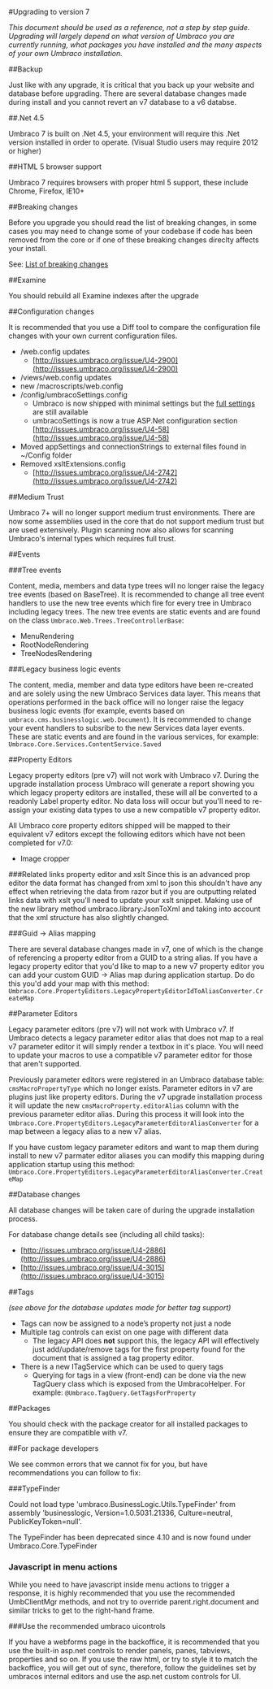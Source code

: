 #Upgrading to version 7

*This document should be used as a reference, not a step by step guide. Upgrading will largely depend on what version of Umbraco you are currently running, what packages you have installed and the many aspects of your own Umbraco installation.*

##Backup

Just like with any upgrade, it is critical that you back up your website and database before upgrading. There are several database changes made during install and you cannot revert an v7 database to a v6 databse.

##.Net 4.5

Umbraco 7 is built on .Net 4.5, your environment will require this .Net version installed in order to operate.
(Visual Studio users may require 2012 or higher)

##HTML 5 browser support

Umbraco 7 requires browsers with proper html 5 support, these include Chrome, Firefox, IE10+

##Breaking changes

Before you upgrade you should read the list of breaking changes, in some cases you may need to change some of your codebase if code has been removed from the core or if one of these breaking changes direclty affects your install.

See: [List of breaking changes](http://our.umbraco.org/contribute/releases/700) 

##Examine

You should rebuild all Examine indexes after the upgrade

##Configuration changes

It is recommended that you use a Diff tool to compare the configuration file changes with your own current configuration files.

* /web.config updates 
	* [http://issues.umbraco.org/issue/U4-2900](http://issues.umbraco.org/issue/U4-2900)
* /views/web.config updates
* new /macroscripts/web.config
* /config/umbracoSettings.config 
	* Umbraco is now shipped with minimal settings but the [full settings](http://our.umbraco.org/documentation/Using-Umbraco/Config-files/umbracoSettings/) are still available
	* umbracoSettings is now a true ASP.Net configuration section [http://issues.umbraco.org/issue/U4-58](http://issues.umbraco.org/issue/U4-58)
* Moved appSettings and connectionStrings to external files found in ~/Config folder
* Removed xsltExtensions.config
	* [http://issues.umbraco.org/issue/U4-2742](http://issues.umbraco.org/issue/U4-2742)

##Medium Trust

Umbraco 7+ will no longer support medium trust environments. There are now some assemblies used in the core that do not support medium trust but are used extensively. Plugin scanning now also allows for scanning Umbraco's internal types which requires full trust.

##Events

###Tree events

Content, media, members and data type trees will no longer raise the legacy tree events (based on BaseTree). It is recommended to change all tree event handlers to use the new tree events which fire for every tree in Umbraco including legacy trees. The new tree events are static events and are found on the class `Umbraco.Web.Trees.TreeControllerBase`:

* MenuRendering
* RootNodeRendering
* TreeNodesRendering
 
###Legacy business logic events

The content, media, member and data type editors have been re-created and are solely using the new Umbraco Services data layer. This means that operations performed in the back office will no longer raise the legacy business logic events (for example, events based on `umbraco.cms.businesslogic.web.Document`). It is recommended to change your event handlers to subsribe to the new Services data layer events. These are static events and are found in the various services, for example:  `Umbraco.Core.Services.ContentService.Saved`

##Property Editors

Legacy property editors (pre v7) will not work with Umbraco v7. During the upgrade installation process Umbraco will generate a report showing you which legacy property editors are installed, these will all be converted to a readonly Label property editor. No data loss will occur but you'll need to re-assign your existing data types to use a new compatible v7 property editor.

All Umbraco core property editors shipped will be mapped to their equivalent v7 editors except the following editors 
which have not been completed for v7.0:

* Image cropper

###Related links property editor and xslt
Since this is an advanced prop editor the data format has changed from xml to json this shouldn't have any effect when retrieving the data from razor but if you are outputting related links data with xslt you'll need to update your xslt snippet. Making use of the new library method umbraco.library:JsonToXml and taking into account that the xml structure has also slightly changed.

###Guid -> Alias mapping

There are several database changes made in v7, one of which is the change of referencing a property editor from a GUID to a string alias. If you have a legacy property editor that you'd like to map to a new v7 property editor you can add your custom GUID -> Alias map during application startup. Do do this you'd add your map with this method: `Umbraco.Core.PropertyEditors.LegacyPropertyEditorIdToAliasConverter.CreateMap`

##Parameter Editors

Legacy parameter editors (pre v7) will not work with Umbraco v7. If Umbraco detects a legacy parameter editor alias that does not map to a real v7 parameter editor it will simply render a textbox in it's place. You will need to update your macros to use a compatible v7 parameter editor for those that aren't supported.

Previously parameter editors were registered in an Umbraco database table: `cmsMacroPropertyType` which no longer exists. Parameter editors in v7 are plugins just like property editors. During the v7 upgrade installation process it will update the new `cmsMacroProperty.editorAlias` column with the previous parameter editor alias. During this process it will look into the `Umbraco.Core.PropertyEditors.LegacyParameterEditorAliasConverter` for a map between a legacy alias to a new v7 alias.

If you have custom legacy parameter editors and want to map them during install to new v7 parmater editor aliases you can modify this mapping during application startup using this method: `Umbraco.Core.PropertyEditors.LegacyParameterEditorAliasConverter.CreateMap`

##Database changes

All database changes will be taken care of during the upgrade installation process.

For database change details see (including all child tasks):

* [http://issues.umbraco.org/issue/U4-2886](http://issues.umbraco.org/issue/U4-2886)
* [http://issues.umbraco.org/issue/U4-3015](http://issues.umbraco.org/issue/U4-3015)

##Tags

*(see above for the database updates made for better tag support)*

* Tags can now be assigned to a node’s property not just a node
* Multiple tag controls can exist on one page with different data
	* The legacy API does **not** support this, the legacy API will effectively just add/update/remove tags for the first property found for the document that is assigned a tag property editor.
* There is a new ITagService which can be used to query tags
	* Querying for tags in a view (front-end) can be done via the new TagQuery class which is exposed from the UmbracoHelper. For example: `@Umbraco.TagQuery.GetTagsForProperty`
	
##Packages

You should check with the package creator for all installed packages to ensure they are compatible with v7.

##For package developers

We see common errors that we cannot fix for you, but have recommendations you can follow to fix: 

###TypeFinder

Could not load type 'umbraco.BusinessLogic.Utils.TypeFinder' from assembly 'businesslogic, Version=1.0.5031.21336, Culture=neutral, PublicKeyToken=null'.

The TypeFinder has been deprecated since 4.10 and is now found under Umbraco.Core.TypeFinder

### Javascript in menu actions

While you need to have javascript  inside menu actions to trigger a response, it is highly recommended that you use the recommended UmbClientMgr methods, and not try to override parent.right.document and similar tricks to get to the right-hand frame.

###Use the recommended umbraco uicontrols

If you have a webforms page in the backoffice, it is recommended that you use the built-in asp.net controls to render panels, panes, tabviews, properties and so on. If you use the raw html, or try to style it to match the backoffice, you will get out of sync, therefore, follow the guidelines set by umbracos internal editors and use the asp.net custom controls for UI.
 
	
 
 
